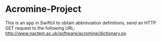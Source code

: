 # Acromine-Project
This is an app in SwiftUI 
to obtain abbreviation definitions, send an HTTP GET request to the following URL:
http://www.nactem.ac.uk/software/acromine/dictionary.py
